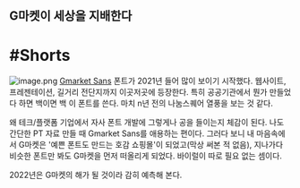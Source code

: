 ## G마켓이 세상을 지배한다

# #Shorts
![image.png](https://cdn.hashnode.com/res/hashnode/image/upload/v1640936459377/sEfOYC19wC.png)
[Gmarket Sans](http://company.gmarket.co.kr/company/about/company/company--font.asp) 폰트가 2021년 들어 많이 보이기 시작했다. 웹사이트, 프레젠테이션, 길거리 전단지까지 이곳저곳에 등장한다. 특히 공공기관에서 뭔가 만들었다 하면 백이면 백 이 폰트를 쓴다. 마치 n년 전의 나눔스퀘어 열풍을 보는 것 같다.

왜 테크/플랫폼 기업에서 자사 폰트 개발에 그렇게나 공을 들이는지 체감이 된다. 나도 간단한 PT 자료 만들 때 Gmarket Sans를 애용하는 편이다. 그러다 보니 내 마음속에서 G마켓은 '예쁜 폰트도 만드는 호감 쇼핑몰'이 되었고(막상 써본 적 없음), 지나가다 비슷한 폰트만 봐도 G마켓을 먼저 떠올리게 되었다. 바이럴이 따로 필요 없는 셈이다.

2022년은 G마켓의 해가 될 것이라 감히 예측해 본다. 




